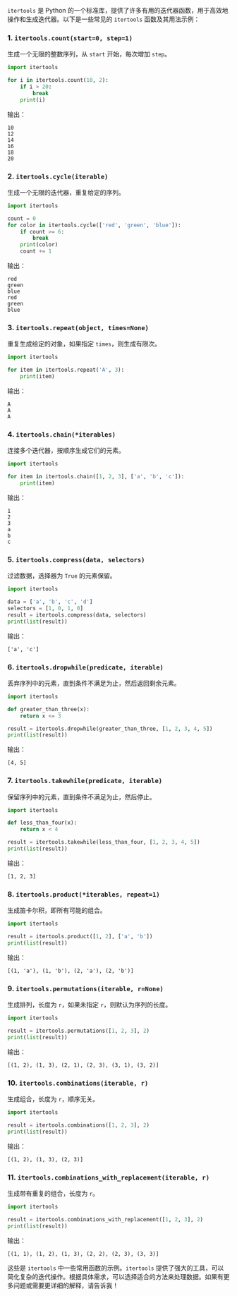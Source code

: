 `itertools` 是 Python 的一个标准库，提供了许多有用的迭代器函数，用于高效地操作和生成迭代器。以下是一些常见的 `itertools` 函数及其用法示例：

### 1. `itertools.count(start=0, step=1)`
生成一个无限的整数序列，从 `start` 开始，每次增加 `step`。

```python
import itertools

for i in itertools.count(10, 2):
    if i > 20:
        break
    print(i)
```
输出：
```
10
12
14
16
18
20
```

### 2. `itertools.cycle(iterable)`
生成一个无限的迭代器，重复给定的序列。

```python
import itertools

count = 0
for color in itertools.cycle(['red', 'green', 'blue']):
    if count >= 6:
        break
    print(color)
    count += 1
```
输出：
```
red
green
blue
red
green
blue
```

### 3. `itertools.repeat(object, times=None)`
重复生成给定的对象，如果指定 `times`，则生成有限次。

```python
import itertools

for item in itertools.repeat('A', 3):
    print(item)
```
输出：
```
A
A
A
```

### 4. `itertools.chain(*iterables)`
连接多个迭代器，按顺序生成它们的元素。

```python
import itertools

for item in itertools.chain([1, 2, 3], ['a', 'b', 'c']):
    print(item)
```
输出：
```
1
2
3
a
b
c
```

### 5. `itertools.compress(data, selectors)`
过滤数据，选择器为 `True` 的元素保留。

```python
import itertools

data = ['a', 'b', 'c', 'd']
selectors = [1, 0, 1, 0]
result = itertools.compress(data, selectors)
print(list(result))
```
输出：
```
['a', 'c']
```

### 6. `itertools.dropwhile(predicate, iterable)`
丢弃序列中的元素，直到条件不满足为止，然后返回剩余元素。

```python
import itertools

def greater_than_three(x):
    return x <= 3

result = itertools.dropwhile(greater_than_three, [1, 2, 3, 4, 5])
print(list(result))
```
输出：
```
[4, 5]
```

### 7. `itertools.takewhile(predicate, iterable)`
保留序列中的元素，直到条件不满足为止，然后停止。

```python
import itertools

def less_than_four(x):
    return x < 4

result = itertools.takewhile(less_than_four, [1, 2, 3, 4, 5])
print(list(result))
```
输出：
```
[1, 2, 3]
```

### 8. `itertools.product(*iterables, repeat=1)`
生成笛卡尔积，即所有可能的组合。

```python
import itertools

result = itertools.product([1, 2], ['a', 'b'])
print(list(result))
```
输出：
```
[(1, 'a'), (1, 'b'), (2, 'a'), (2, 'b')]
```

### 9. `itertools.permutations(iterable, r=None)`
生成排列，长度为 `r`，如果未指定 `r`，则默认为序列的长度。

```python
import itertools

result = itertools.permutations([1, 2, 3], 2)
print(list(result))
```
输出：
```
[(1, 2), (1, 3), (2, 1), (2, 3), (3, 1), (3, 2)]
```

### 10. `itertools.combinations(iterable, r)`
生成组合，长度为 `r`，顺序无关。

```python
import itertools

result = itertools.combinations([1, 2, 3], 2)
print(list(result))
```
输出：
```
[(1, 2), (1, 3), (2, 3)]
```

### 11. `itertools.combinations_with_replacement(iterable, r)`
生成带有重复的组合，长度为 `r`。

```python
import itertools

result = itertools.combinations_with_replacement([1, 2, 3], 2)
print(list(result))
```
输出：
```
[(1, 1), (1, 2), (1, 3), (2, 2), (2, 3), (3, 3)]
```

这些是 `itertools` 中一些常用函数的示例。`itertools` 提供了强大的工具，可以简化复杂的迭代操作。根据具体需求，可以选择适合的方法来处理数据。如果有更多问题或需要更详细的解释，请告诉我！
